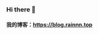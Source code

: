 ### Hi there 👋
#### 我的博客：https://blog.rainnn.top

<!--

![Dusai's GitHub stats](https://github-readme-stats.vercel.app/api?username=rainnn-w)

**rainnn-w/rainnn-w** is a ✨ _special_ ✨ repository because its `README.md` (this file) appears on your GitHub profile.


Here are some ideas to get you started:

- 🔭 I’m currently working on ...
- 🌱 I’m currently learning ...
- 👯 I’m looking to collaborate on ...
- 🤔 I’m looking for help with ...
- 💬 Ask me about ...
- 📫 How to reach me: ...
- 😄 Pronouns: ...
- ⚡ Fun fact: ...

-->

